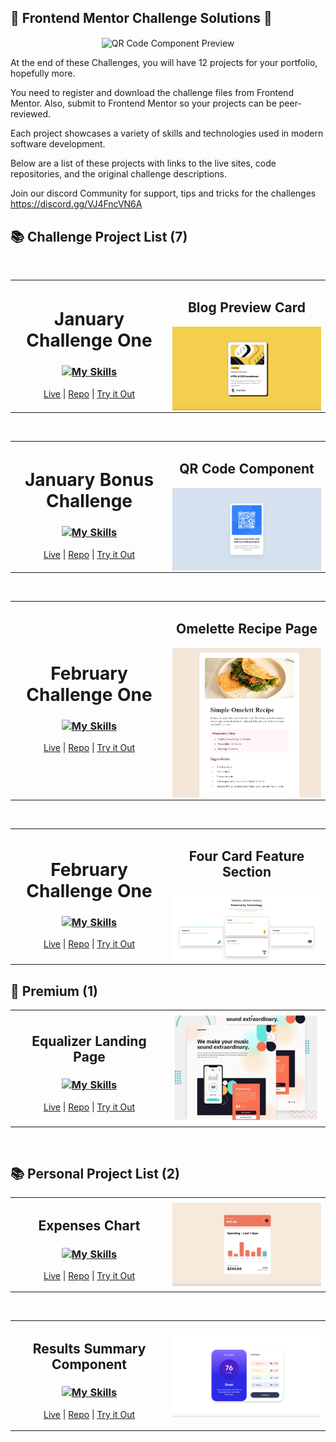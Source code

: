 ## 🎨 Frontend Mentor Challenge Solutions 🎨
 <p align="center">
<img alt="QR Code Component Preview" src="https://www.frontendmentor.io/static/images/logo-desktop.svg" align="center">
</p>

At the end of these Challenges, you will have 12 projects for your portfolio, hopefully more.

You need to register and download the challenge files from Frontend Mentor. Also, submit to Frontend Mentor so your projects can be peer-reviewed.

Each project showcases a variety of skills and technologies used in modern software development.

Below are a list of these projects with links to the live sites, code repositories, and the original challenge descriptions.

Join our discord Community for support, tips and tricks for the challenges https://discord.gg/VJ4FncVN6A

## 📚 Challenge Project List (7)

<br>

<!-- Blog Preview Card -->
<table align="center"><tr>
<td width="50%">
 <h1 align="center">January Challenge One</h1>
   <h3 align="center">
   <a href="https://skillicons.dev">
    <img src="https://skillicons.dev/icons?i=nextjs,tailwind,ts" alt="My Skills">
  </a>
</h3>
  <p align="center">
    <a href="https://blog-preview-card-main-inky.vercel.app/" target="_blank">Live</a> | <a href="https://github.com/DevK-Eire/Blog-Preview-Card-Main" target="_blank">Repo</a>  | <a href="https://www.frontendmentor.io/challenges/blog-preview-card-ckPaj01IcS" target="_blank">Try it Out</a>
  </p>
</td>
<td width="50%">
 <h2 align="center">Blog Preview Card</h2>
  <picture>
    <a href="https://blog-preview-card-main-inky.vercel.app/" target="_blank">
      <img alt="Blog Preview Card Preview" src="https://raw.githubusercontent.com/adamrichardturner/blog-preview-card/main/screenshot.png" align="center">
    </a>
  </picture>
</td>
</tr></table>

<br>


<!-- QR Code Component -->
<table align="center"><tr>
<td width="50%">
<h1 align="center">January Bonus Challenge </h1>
    <h3 align="center">
   <a href="https://skillicons.dev">
    <img src="https://skillicons.dev/icons?i=nextjs,tailwind,ts" alt="My Skills">
  </a>
</h3>
  <p align="center">
    <a href="https://qr-code.adamrichardturner.dev" target="_blank">Live</a> | <a href="https://github.com/DevK-Eire/qr-code-component/tree/main" target="_blank">Repo</a>  | <a href="https://www.frontendmentor.io/challenges/qr-code-component-iux_sIO_H" target="_blank">Try it Out</a>
  </p>
</td>
<td width="50%">
 <h2 align="center">QR Code Component</h2>
  <picture>
    <a href="https://qr-code-component-five-omega.vercel.app/" target="_blank">
      <img alt="QR Code Component Preview" src="https://raw.githubusercontent.com/DevK-Eire/qr-code-component/main/app/assets/screenshot.jpg" align="center">
 	</picture>
</td>
</tr></table>
<br>

<!-- Omelette Recipe Page -->
<table align="center"><tr>
<td width="50%">
 <h1 align="center">February Challenge One</h1>
   <h3 align="center">
   <a href="https://skillicons.dev">
    <img src="https://skillicons.dev/icons?i=nextjs,tailwind,ts" alt="My Skills">
  </a>
</h3>
  <p align="center">
    <a href="https://recipe-page-lime.vercel.app/" target="_blank">Live</a> | <a href="https://github.com/DevK-Eire/recipe-page/tree/main" target="_blank">Repo</a>  | <a href="https://www.frontendmentor.io/challenges/recipe-page-KiTsR8QQKm" target="_blank">Try it Out</a>
  </p>
</td>
<td width="50%">
 <h2 align="center">Omelette Recipe Page</h2>
  <picture>
    <a href="https://recipe-page-lime.vercel.app/" target="_blank">
      <img alt="Blog Preview Card Preview" src="https://github.com/DevK-Eire/recipe-page/blob/main/public/omlette.PNG" align="center">
    </a>
  </picture>
</td>
</tr></table>

<br>

<!-- Four Card Feature Section -->
<table align="center"><tr>
<td width="50%">
 <h1 align="center">February Challenge One</h1>
   <h3 align="center">
   <a href="https://skillicons.dev">
    <img src="https://skillicons.dev/icons?i=nextjs,tailwind,ts" alt="My Skills">
  </a>
</h3>
  <p align="center">
    <a href="https://four-card-feature-section-phi-three.vercel.app/" target="_blank">Live</a> | <a href="https://github.com/DevK-Eire/four-card-feature-section" target="_blank">Repo</a>  | <a href="https://www.frontendmentor.io/challenges/four-card-feature-section-weK1eFYK" target="_blank">Try it Out</a>
  </p>
</td>
<td width="50%">
 <h2 align="center">Four Card Feature Section</h2>
  <picture>
    <a href="https://four-card-feature-section-phi-three.vercel.app/" target="_blank">
      <img alt="Blog Preview Card Preview" src="https://github.com/DevK-Eire/four-card-feature-section/blob/main/public/fcdesktop.PNG" align="center">
    </a>
  </picture>
</td>
</tr></table>

## 🌟 Premium (1)

<!-- Expenses Chart -->
<table align="center"><tr>
<td width="50%">
  <h2 align="center">Equalizer Landing Page</h2>
  <h3 align="center">
  <a href="https://skillicons.dev">
    <img src="https://skillicons.dev/icons?i=nextjs,tailwind,ts" alt="My Skills">
  </a>
</h3>
  <p align="center">
    <a href="https://equalizer-landing-page-jade.vercel.app/" target="_blank">Live</a> | <a href="https://github.com/DevK-Eire/Equalizer-Landing-Page" target="_blank">Repo</a>  | <a href="https://www.frontendmentor.io/challenges/equalizer-landing-page-7VJ4gp3DE" target="_blank">Try it Out</a>
  </p>
</td>
<td width="50%">
  <picture>
    <a href="https://equalizer-landing-page-jade.vercel.app/" target="_blank">
      <img alt="Equalizer Landing Page" src="https://github.com/DevK-Eire/Equalizer-Landing-Page/blob/main/public/DesktopEQ.PNG" align="center">
    </a>
  </picture>
</td>
</tr></table>
<br>


## 📚 Personal Project List (2)

<!-- Expenses Chart -->
<table align="center"><tr>
<td width="50%">
  <h2 align="center">Expenses Chart</h2>
  <h3 align="center">
  <a href="https://skillicons.dev">
    <img src="https://skillicons.dev/icons?i=nextjs,tailwind,ts" alt="My Skills">
  </a>
</h3>
  <p align="center">
    <a href="https://expense-chart-gamma.vercel.app/" target="_blank">Live</a> | <a href="https://github.com/DevK-Eire/expense-chart/" target="_blank">Repo</a>  | <a href="https://www.frontendmentor.io/challenges/expenses-chart-component-e7yJBUdjwt" target="_blank">Try it Out</a>
  </p>
</td>
<td width="50%">
  <picture>
    <a href="https://expense-chart-gamma.vercel.app/" target="_blank">
      <img alt="Expenses Chart Preview" src="https://raw.githubusercontent.com/adamrichardturner/expenses-chart/main/screenshot.png" align="center">
    </a>
  </picture>
</td>
</tr></table>
<br>


<!-- Results Summary Component -->
<table align="center"><tr>
<td width="50%">
  <h2 align="center">Results Summary Component</h2>
  <h3 align="center">
   <a href="https://skillicons.dev">
    <img src="https://skillicons.dev/icons?i=html,tailwind,js" alt="My Skills">
  </a>
</h3>
  <p align="center">
    <a href="https://remarkable-piroshki-9a31d3.netlify.app/" target="_blank">Live</a> | <a href="https://github.com/DevK-Eire/results-summary" target="_blank">Repo</a> | <a href="https://www.frontendmentor.io/challenges/results-summary-component-CE_K6s0maV target="_blank">Try it Out</a>
  </p>
</td>
<td width="50%">
  <picture>
    <a href="https://remarkable-piroshki-9a31d3.netlify.app/" target="_blank">
      <img alt="Results Summary Component Preview" src="https://raw.githubusercontent.com/adamrichardturner/results-summary-component/main/screenshot.png" align="center">
    </a>
  </picture>
</td>
</tr></table>
<br>
